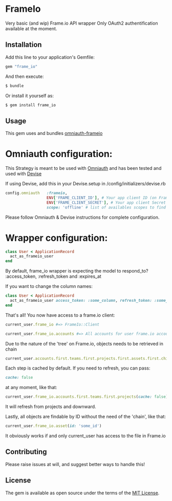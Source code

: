 # FrameIo
Very basic (and wip) Frame.io API wrapper
Only OAuth2 authentification available at the moment.



## Installation
Add this line to your application's Gemfile:

```ruby
gem "frame_io"
```

And then execute:
```bash
$ bundle
```

Or install it yourself as:
```bash
$ gem install frame_io
```


## Usage
This gem uses and bundles [omniauth-frameio](https://github.com/boxprod/omniauth-frameio)

# Omniauth configuration:

This Strategy is meant to be used with [Omniauth](https://github.com/omniauth/omniauth) and has been tested and used with [Devise](https://github.com/heartcombo/devise#omniauth)

If using Devise, add this in your Devise.setup in /config/initializers/devise.rb

```ruby
config.omniauth   :frameio,
                  ENV['FRAME_CLIENT_ID'], # Your app client ID (on Frame.io Oauth app mgmt)
                  ENV['FRAME_CLIENT_SECRET'], # Your app client Secret (on Frame.io Oauth app mgmt)
                  scope: 'offline' # list of availables scopes to find on Frame.io dev doc
```

Please follow Omniauth & Devise instructions for complete configuration.

# Wrapper configuration:

```ruby
class User < ApplicationRecord
  act_as_frameio_user
end
```

By default, frame_io wrapper is expecting the model to respond_to? :access_token, :refresh_token and :expires_at

If you want to change the column names:

```ruby
class User < ApplicationRecord
  act_as_frameio_user access_token: :some_column, refresh_token: :some_other_column, expires_at: :oh_so_other_column
end
```

That's all! You now have access to a frame.io client:

```ruby
current_user.frame_io #=> FrameIo::Client

current_user.frame_io.accounts #=> All accounts for user frame.io account
```

Due to the nature of the 'tree' on Frame.io, objects needs to be retrieved in chain

```ruby
current_user.accounts.first.teams.first.projects.first.assets.first.children
```

Each step is cached by default. If you need to refresh, you can pass:
```ruby
cache: false
```
at any moment, like that:

```ruby
current_user.frame_io.accounts.first.teams.first.projects(cache: false).first.assets
```

It will refresh from projects and downward.


Lastly, all objects are findable by ID without the need of the 'chain', like that:

```ruby
current_user.frame_io.asset(id: 'some_id')
```

It obviously works if and only current_user has access to the file in Frame.io


## Contributing
Please raise issues at will, and suggest better ways to handle this!

## License
The gem is available as open source under the terms of the [MIT License](https://opensource.org/licenses/MIT).
